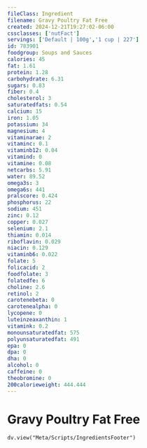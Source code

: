 ```yaml
---
fileClass: Ingredient
filename: Gravy Poultry Fat Free
created: 2024-12-21T19:27:02-06:00
cssclasses: ['nutFact']
servings: ['Default | 100g','1 cup | 227']
id: 783901
foodgroup: Soups and Sauces
calories: 45
fat: 1.61
protein: 1.28
carbohydrate: 6.31
sugars: 0.83
fiber: 0.4
cholesterol: 3
saturatedfats: 0.54
calcium: 15
iron: 1.05
potassium: 34
magnesium: 4
vitaminarae: 2
vitaminc: 0.1
vitaminb12: 0.04
vitamind: 0
vitamine: 0.08
netcarbs: 5.91
water: 89.52
omega3s: 3
omega6s: 441
pralscore: 0.424
phosphorus: 22
sodium: 451
zinc: 0.12
copper: 0.027
selenium: 2.1
thiamin: 0.014
riboflavin: 0.029
niacin: 0.129
vitaminb6: 0.022
folate: 5
folicacid: 2
foodfolate: 3
folatedfe: 6
choline: 2.6
retinol: 2
carotenebeta: 0
carotenealpha: 0
lycopene: 0
luteinzeaxanthin: 1
vitamink: 0.2
monounsaturatedfat: 575
polyunsaturatedfat: 491
epa: 0
dpa: 0
dha: 0
alcohol: 0
caffeine: 0
theobromine: 0
200calorieweight: 444.444
---
```


# Gravy Poultry Fat Free

```dataviewjs
dv.view("Meta/Scripts/IngredientsFooter")
```
